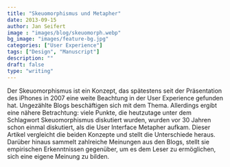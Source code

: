 ```yaml
---
title: "Skeuomorphismus und Metapher"
date: 2013-09-15
author: Jan Seifert
image : "images/blog/skeuomorph.webp"
bg_image: "images/feature-bg.jpg"
categories: ["User Experience"]
tags: ["Design", "Manuscript"]
description: ""
draft: false
type: "writing"
---
```



Der Skeuomorphismus ist ein Konzept, das spätestens seit der Präsentation des iPhones in 2007 eine weite Beachtung in der User Experience gefunden hat. Ungezählte Blogs beschäftigen sich mit dem Thema. Allerdings ergibt eine nähere Betrachtung: viele Punkte, die heutzutage unter dem Schlagwort Skeuomorphismus diskutiert wurden, wurden vor 30 Jahren schon einmal diskutiert, als die User Interface Metapher aufkam. Dieser Artikel vergleicht die beiden Konzepte und stellt die Unterschiede heraus. Darüber hinaus sammelt zahlreiche Meinungen aus den Blogs, stellt sie empirischen Erkenntnissen gegenüber, um es dem Leser zu ermöglichen, sich eine eigene Meinung zu bilden.